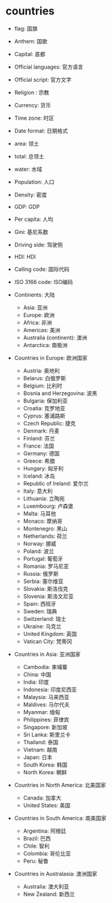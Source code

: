 # countries

-   flag: 国旗
-   Anthem: 国歌
-   Capital: 首都
-   Official languages: 官方语言
-   Official script: 官方文字
-   Religion : 宗教
-   Currency: 货币
-   Time zone: 时区
-   Date format: 日期格式
-   area: 领土
-   total: 总领土
-   water: 水域
-   Population: 人口
-    Density: 密度
-   GDP: GDP
-   Per capita: 人均
-   Gini: 基尼系数
-   Driving side: 驾驶侧
-   HDI: HDI
-   Calling code: 国际代码
-   ISO 3166 code: ISO编码

-   Continents: 大陆
    -   Asia: 亚洲
    -   Europe: 欧洲
    -   Africa: 非洲
    -   Americas: 美洲
    -   Australia (continent): 澳洲
    -   Antarctica: 南极洲
-   Countries in Europe: 欧洲国家
    -   Austria: 奥地利
    -   Belarus: 白俄罗斯
    -   Belgium: 比利时
    -   Bosnia and Herzegovina: 波黑
    -   Bulgaria: 保加利亚
    -   Croatia: 克罗地亚
    -   Cyprus: 塞浦路斯
    -   Czech Republic: 捷克
    -   Denmark: 丹麦
    -   Finland: 芬兰
    -   France: 法国
    -   Germany: 德国
    -   Greece: 希腊
    -   Hungary: 匈牙利
    -   Iceland: 冰岛
    -   Republic of Ireland: 爱尔兰
    -   Italy: 意大利
    -   Lithuania: 立陶宛
    -   Luxembourg: 卢森堡
    -   Malta: 马耳他
    -   Monaco: 摩纳哥
    -   Montenegro: 黑山
    -   Netherlands: 荷兰
    -   Norway: 挪威
    -   Poland: 波兰
    -   Portugal: 葡萄牙
    -   Romania: 罗马尼亚
    -   Russia: 俄罗斯
    -   Serbia: 塞尔维亚
    -   Slovakia: 斯洛伐克
    -   Slovenia: 斯洛文尼亚
    -   Spain: 西班牙
    -   Sweden: 瑞典
    -   Switzerland: 瑞士
    -   Ukraine: 乌克兰
    -   United Kingdom: 英国
    -   Vatican City: 梵蒂冈
-   Countries in Asia: 亚洲国家
    -   Cambodia: 柬埔寨
    -   China: 中国
    -   India: 印度
    -   Indonesia: 印度尼西亚
    -   Malaysia: 马来西亚
    -   Maldives: 马尔代夫
    -   Myanmar: 缅甸
    -   Philippines: 菲律宾
    -   Singapore: 新加坡
    -   Sri Lanka: 斯里兰卡
    -   Thailand: 泰国
    -   Vietnam: 越南
    -   Japan: 日本
    -   South Korea: 韩国
    -   North Korea: 朝鲜
-   Countries in North America: 北美国家
    -   Canada: 加拿大
    -   United States: 美国
-   Countries in South America: 南美国家
    -   Argentina: 阿根廷
    -   Brazil: 巴西
    -   Chile: 智利
    -   Colombia: 哥伦比亚
    -   Peru: 秘鲁
-   Countries in Australasia: 澳洲国家
    -   Australia: 澳大利亚
    -   New Zealand: 新西兰